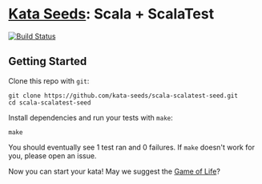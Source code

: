 # [Kata Seeds](https://github.com/kata-seeds/scala-scalatest-seed): Scala + ScalaTest
[![Build Status](https://travis-ci.org/kata-seeds/scala-scalatest-seed.svg?branch=master)](https://travis-ci.org/kata-seeds/scala-scalatest-seed)

## Getting Started

Clone this repo with `git`:

    git clone https://github.com/kata-seeds/scala-scalatest-seed.git
    cd scala-scalatest-seed

Install dependencies and run your tests with `make`:

    make

You should eventually see 1 test ran and 0 failures. If `make` doesn't work for you, please open an issue.

Now you can start your kata! May we suggest the [Game of Life](http://en.wikipedia.org/wiki/Conway's_Game_of_Life)?
